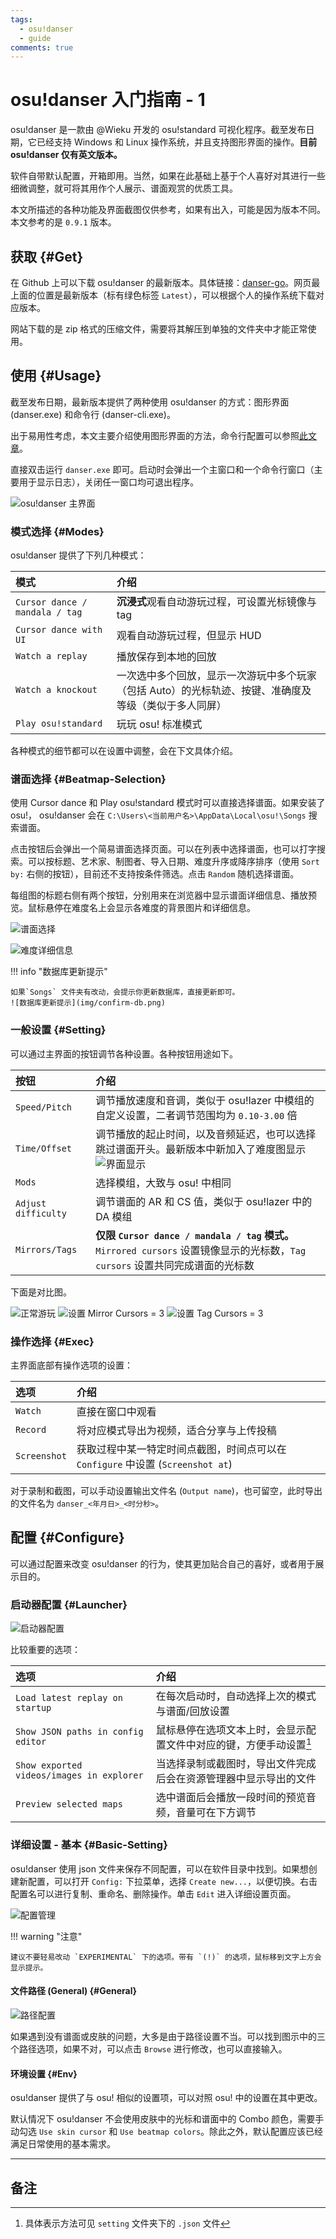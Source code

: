 ```yaml
---
tags:
  - osu!danser
  - guide
comments: true
---
```


# osu!danser 入门指南 - 1

osu!danser 是一款由 @Wieku 开发的 osu!standard 可视化程序。截至发布日期，它已经支持 Windows 和 Linux 操作系统，并且支持图形界面的操作。**目前 osu!danser 仅有英文版本。**

软件自带默认配置，开箱即用。当然，如果在此基础上基于个人喜好对其进行一些细微调整，就可将其用作个人展示、谱面观赏的优质工具。

本文所描述的各种功能及界面截图仅供参考，如果有出入，可能是因为版本不同。本文参考的是 `0.9.1` 版本。

## 获取 {#Get}

在 Github 上可以下载 osu!danser 的最新版本。具体链接：[danser-go](https://github.com/Wieku/danser-go/releases)。网页最上面的位置是最新版本（标有绿色标签 `Latest`），可以根据个人的操作系统下载对应版本。

网站下载的是 zip 格式的压缩文件，需要将其解压到单独的文件夹中才能正常使用。

## 使用 {#Usage}

截至发布日期，最新版本提供了两种使用 osu!danser 的方式：图形界面 (danser.exe) 和命令行 (danser-cli.exe)。

出于易用性考虑，本文主要介绍使用图形界面的方法，命令行配置可以参照[此文章](https://www.bilibili.com/read/cv12700695)。

直接双击运行 `danser.exe` 即可。启动时会弹出一个主窗口和一个命令行窗口（主要用于显示日志），关闭任一窗口均可退出程序。

![osu!danser 主界面](img/danser-main.png)

### 模式选择 {#Modes}

osu!danser 提供了下列几种模式：

| 模式 | 介绍 |
| :-- | :-- |
| `Cursor dance / mandala / tag` | **沉浸式**观看自动游玩过程，可设置光标镜像与 tag |
| `Cursor dance with UI` | 观看自动游玩过程，但显示 HUD |
| `Watch a replay` | 播放保存到本地的回放 |
| `Watch a knockout` | 一次选中多个回放，显示一次游玩中多个玩家（包括 Auto）的光标轨迹、按键、准确度及等级（类似于多人同屏） |
| `Play osu!standard` | 玩玩 osu! 标准模式 |

各种模式的细节都可以在设置中调整，会在下文具体介绍。

### 谱面选择 {#Beatmap-Selection}

使用 Cursor dance 和 Play osu!standard 模式时可以直接选择谱面。如果安装了 osu!， osu!danser 会在 `C:\Users\<当前用户名>\AppData\Local\osu!\Songs` 搜索谱面。

点击按钮后会弹出一个简易谱面选择页面。可以在列表中选择谱面，也可以打字搜索。可以按标题、艺术家、制图者、导入日期、难度升序或降序排序（使用 `Sort by:` 右侧的按钮），目前还不支持按条件筛选。点击 `Random` 随机选择谱面。

每组图的标题右侧有两个按钮，分别用来在浏览器中显示谱面详细信息、播放预览。鼠标悬停在难度名上会显示各难度的背景图片和详细信息。

![谱面选择](img/map-selection.png)

![难度详细信息](img/map-detail.png)

!!! info "数据库更新提示"

    如果`Songs` 文件夹有改动，会提示你更新数据库，直接更新即可。
    ![数据库更新提示](img/confirm-db.png)

### 一般设置 {#Setting}

可以通过主界面的按钮调节各种设置。各种按钮用途如下。

| 按钮 | 介绍 |
| :-- | :-- |
| `Speed/Pitch` | 调节播放速度和音调，类似于 osu!lazer 中模组的自定义设置，二者调节范围均为 `0.10-3.00` 倍 |
| `Time/Offset` | 调节播放的起止时间，以及音频延迟，也可以选择跳过谱面开头。最新版本中新加入了难度图显示 ![界面显示](img/button-to.png) |
| `Mods` | 选择模组，大致与 osu! 中相同 |
| `Adjust difficulty` | 调节谱面的 AR 和 CS 值，类似于 osu!lazer 中的 DA 模组 |
| `Mirrors/Tags` | **仅限 `Cursor dance / mandala / tag` 模式。**`Mirrored cursors` 设置镜像显示的光标数，`Tag cursors` 设置共同完成谱面的光标数 |

下面是对比图。

![正常游玩](img/cp-normal.png)
![设置 Mirror Cursors = 3](img/cp-mirror.png)
![设置 Tag Cursors = 3](img/cp-tag.png)

### 操作选择 {#Exec}

主界面底部有操作选项的设置：

| 选项 | 介绍 |
| :-- | :-- |
| `Watch` | 直接在窗口中观看 |
| `Record` | 将对应模式导出为视频，适合分享与上传投稿 |
| `Screenshot` | 获取过程中某一特定时间点截图，时间点可以在 `Configure` 中设置 (`Screenshot at`) |

对于录制和截图，可以手动设置输出文件名 (`Output name`)，也可留空，此时导出的文件名为 `danser_<年月日>_<时分秒>`。

## 配置 {#Configure}

可以通过配置来改变 osu!danser 的行为，使其更加贴合自己的喜好，或者用于展示目的。

### 启动器配置 {#Launcher}

![启动器配置](img/setting-launcher.png)

比较重要的选项：

| 选项 | 介绍 |
| :-- | :-- |
| `Load latest replay on startup` | 在每次启动时，自动选择上次的模式与谱面/回放设置 |
| `Show JSON paths in config editor` | 鼠标悬停在选项文本上时，会显示配置文件中对应的键，方便手动设置[^1] |
| `Show exported videos/images in explorer` | 当选择录制或截图时，导出文件完成后会在资源管理器中显示导出的文件 |
| `Preview selected maps` | 选中谱面后会播放一段时间的预览音频，音量可在下方调节 |

### 详细设置 - 基本 {#Basic-Setting}

osu!danser 使用 json 文件来保存不同配置，可以在软件目录中找到。如果想创建新配置，可以打开 `Config:` 下拉菜单，选择 `Create new...`，以便切换。右击配置名可以进行复制、重命名、删除操作。单击 `Edit` 进入详细设置页面。

![配置管理](img/config.gif)

!!! warning "注意"

    建议不要轻易改动 `EXPERIMENTAL` 下的选项。带有 `(!)` 的选项，鼠标移到文字上方会显示提示。

#### 文件路径 (General) {#General}

![路径配置](img/file-storage.png)

如果遇到没有谱面或皮肤的问题，大多是由于路径设置不当。可以找到图示中的三个路径选项，如果不对，可以点击 `Browse` 进行修改，也可以直接输入。

#### 环境设置 {#Env}

osu!danser 提供了与 osu! 相似的设置项，可以对照 osu! 中的设置在其中更改。

默认情况下 osu!danser 不会使用皮肤中的光标和谱面中的 Combo 颜色，需要手动勾选 `Use skin cursor` 和 `Use beatmap colors`。除此之外，默认配置应该已经满足日常使用的基本需求。

---

## 备注

[^1]: 具体表示方法可见 `setting` 文件夹下的 `.json` 文件
